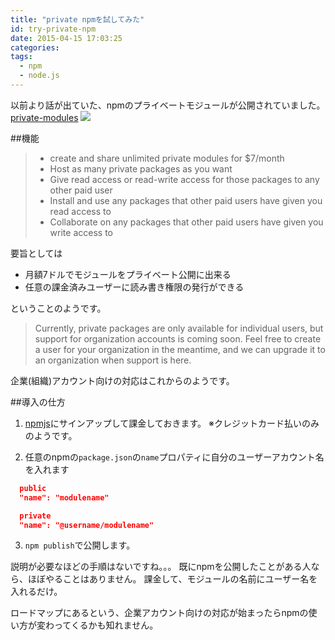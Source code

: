 ```yaml
---
title: "private npmを試してみた"
id: try-private-npm
date: 2015-04-15 17:03:25
categories:
tags:
  - npm
  - node.js
---
```


以前より話が出ていた、npmのプライベートモジュールが公開されていました。
[private-modules](https://www.npmjs.com/private-modules)
![](https://www.evernote.com/shard/s168/sh/241a329b-f2a3-4a33-ad08-4b7fc59d573c/6ec829c5154bd20530db0c9b20b7fffc/deep/0/npm.png)

##機能

>- create and share unlimited private modules for $7/month
>- Host as many private packages as you want
>- Give read access or read-write access for those packages to any other paid user
>- Install and use any packages that other paid users have given you read access to
>- Collaborate on any packages that other paid users have given you write access to

要旨としては

- 月額7ドルでモジュールをプライベート公開に出来る
- 任意の課金済みユーザーに読み書き権限の発行ができる

ということのようです。

>Currently, private packages are only available for individual users, but support for organization accounts is coming soon. Feel free to create a user for your organization in the meantime, and we can upgrade it to an organization when support is here.

企業(組織)アカウント向けの対応はこれからのようです。


##導入の仕方

1. [npmjs](https://www.npmjs.com)にサインアップして課金しておきます。
※クレジットカード払いのみのようです。

2. 任意のnpmの`package.json`の`name`プロパティに自分のユーザーアカウント名を入れます
```json
  public
  "name": "modulename"

  private
  "name": "@username/modulename"
```

3. `npm publish`で公開します。


説明が必要なほどの手順はないですね。。。
既にnpmを公開したことがある人なら、ほぼやることはありません。
課金して、モジュールの名前にユーザー名を入れるだけ。

ロードマップにあるという、企業アカウント向けの対応が始まったらnpmの使い方が変わってくるかも知れません。
